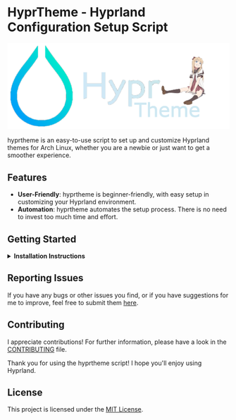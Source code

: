# HyprTheme - Hyprland Configuration Setup Script
![hyprtheme](/assets/hyprtheme.png)

hyprtheme is an easy-to-use script to set up and customize Hyprland themes for Arch Linux, whether you are a newbie or just want to get a smoother experience.

## Features
- **User-Friendly**: hyprtheme is beginner-friendly, with easy setup in customizing your Hyprland environment.
- **Automation**: hyprtheme automates the setup process. There is no need to invest too much time and effort.

## Getting Started

<details>
<summary><strong>Installation Instructions</strong></summary>

1. **Clone the repository**:

       git clone https://github.com/0x76OID/hyprtheme.git

2. **Navigate to the repository directory**:

       cd hyprtheme

3. **Make the hyprtheme script executable** if it isn't already:

       chmod +x hyprtheme.sh

4. **Run the setup script**:

       ./hyprtheme.sh


</details>

## Reporting Issues
If you have any bugs or other issues you find, or if you have suggestions for me to improve, feel free to submit them [here](https://github.com/0x76OID/hyprtheme/issues).

## Contributing
I appreciate contributions! For further information, please have a look in the [CONTRIBUTING](CONTRIBUTING.md) file.

Thank you for using the hyprtheme script! I hope you'll enjoy using Hyprland.

## License
This project is licensed under the [MIT License](LICENSE).